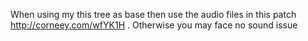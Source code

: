 When using my this tree as base then use the audio files in this patch http://corneey.com/wfYK1H . Otherwise you may face no sound issue
